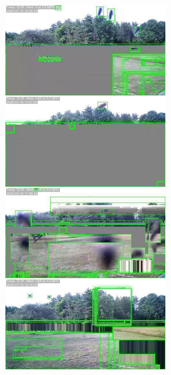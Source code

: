 ![20200716-162535-165540](in/20200716/20200716-162535-165540_0_.jpg)
![20200716-165545-172550](in/20200716/20200716-165545-172550_0_.jpg)
![20200716-172555-175600](in/20200716/20200716-172555-175600_0_.jpg)
![20200716-175605-182610](in/20200716/20200716-175605-182610_0_.jpg)
